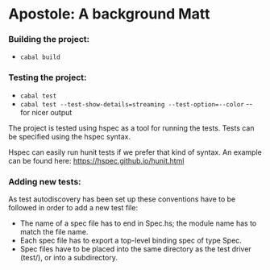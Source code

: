 # Apostole: A background Matt

### Building the project:  

  - ```cabal build```

### Testing the project: 
 
 - ```cabal test```
 - ```cabal test --test-show-details=streaming --test-option=--color``` -- for nicer output

The project is tested using hspec as a tool for running the tests. Tests can be specified using the hspec syntax.

Hspec can easily run hunit tests if we prefer that kind of syntax. An example can be found here: https://hspec.github.io/hunit.html

### Adding new tests: 

As test autodiscovery has been set up these conventions have to be followed in order to add a new test file:
 - The name of a spec file has to end in Spec.hs; the module name has to match the file name.
 - Each spec file has to export a top-level binding spec of type Spec.
 - Spec files have to be placed into the same directory as the test driver (test/), or into a subdirectory.



